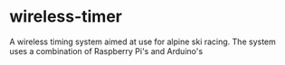 # wireless-timer
A wireless timing system aimed at use for alpine ski racing. The system uses a combination of Raspberry Pi's and Arduino's
